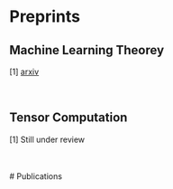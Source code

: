 ---
---

# Preprints

## Machine Learning Theorey
\[1] <a href="https://arxiv.org/abs/2103.10060">arxiv</a>

  <br/>

## Tensor Computation
\[1] Still under review

  <br/>
  <br/>
# Publications

